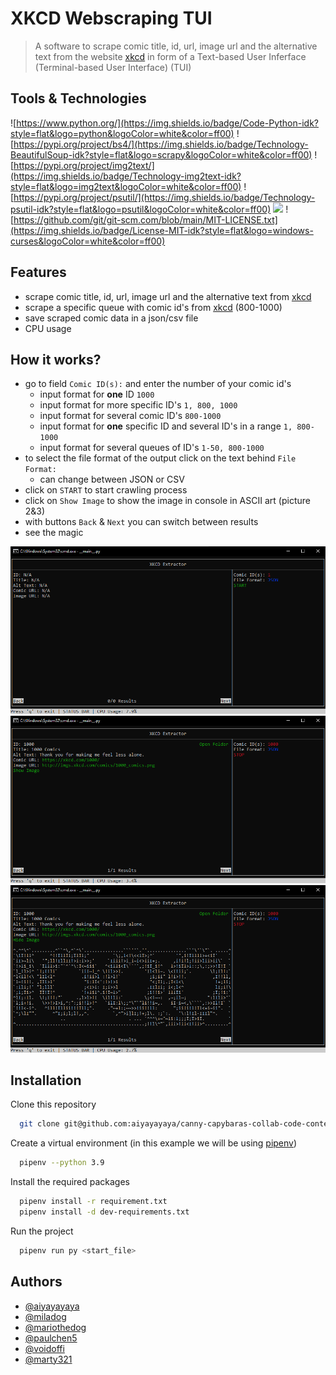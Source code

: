 # XKCD Webscraping TUI
> A software to scrape comic title, id, url, image url and the alternative text from the website [xkcd](https://xkcd.com/) in form of a Text-based User Inferface (Terminal-based User Interface) (TUI)


## Tools & Technologies
![https://www.python.org/](https://img.shields.io/badge/Code-Python-idk?style=flat&logo=python&logoColor=white&color=ff00)
![https://pypi.org/project/bs4/](https://img.shields.io/badge/Technology-BeautifulSoup-idk?style=flat&logo=scrapy&logoColor=white&color=ff00)
![https://pypi.org/project/img2text/](https://img.shields.io/badge/Technology-img2text-idk?style=flat&logo=img2text&logoColor=white&color=ff00)
![https://pypi.org/project/psutil/](https://img.shields.io/badge/Technology-psutil-idk?style=flat&logo=psutil&logoColor=white&color=ff00)
![](https://img.shields.io/badge/Technology-Curses-idk?style=flat&logo=curses&logoColor=white&color=ff00)
![https://github.com/git/git-scm.com/blob/main/MIT-LICENSE.txt](https://img.shields.io/badge/License-MIT-idk?style=flat&logo=windows-curses&logoColor=white&color=ff00)

## Features
+ scrape comic title, id, url, image url and the alternative text from [xkcd](https://xkcd.com/)
+ scrape a specific queue with comic id's from [xkcd](https://xkcd.com/) (800-1000)
+ save scraped comic data in a json/csv file
+ CPU usage

## How it works?
+ go to field `Comic ID(s):` and enter the number of your comic id's
  + input format for **one** ID `1000`
  + input format for more specific ID's `1, 800, 1000`
  + input format for several comic ID's `800-1000`
  + input format for **one** specific ID and several ID's in a range `1, 800-1000`
  + input format for several queues of ID's `1-50, 800-1000`
+ to select the file format of the output click on the text behind `File Format:`
  + can change between JSON or CSV
+ click on `START` to start crawling process
+ click on `Show Image` to show the image in console in ASCII art (picture 2&3)
+ with buttons `Back` & `Next` you can switch between results
+ see the magic

![](/images/start_tui.png)
![](/images/executed_tui.png)
![](/images/ASCII_image_tui.png)

## Installation

Clone this repository

```bash
  git clone git@github.com:aiyayayaya/canny-capybaras-collab-code-contest.git
```

Create a virtual environment (in this example  we will be using [pipenv](https://pypi.org/project/pipenv/))

```bash
  pipenv --python 3.9
```

Install the required packages

```bash
  pipenv install -r requirement.txt
  pipenv install -d dev-requirements.txt
```

Run the project

```bash
  pipenv run py <start_file>
```
## Authors

- [@aiyayayaya](https://www.github.com/aiyayayaya)
- [@miladog](https://www.github.com/miladog)
- [@mariothedog](https://www.github.com/mariothedog)
- [@paulchen5](https://www.github.com/paulchen5)
- [@voidoffi](https://www.github.com/voidoffi)
- [@marty321](https://www.github.com/marty321)
